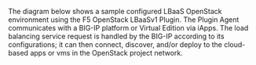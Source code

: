 The diagram below shows a sample configured LBaaS OpenStack environment using the F5 OpenStack LBaaSv1 Plugin. The Plugin Agent communicates with a BIG-IP platform or Virtual Edition via iApps. The load balancing service request is handled by the BIG-IP according to its configurations; it can then connect, discover, and/or deploy to the cloud-based apps or vms in the OpenStack project network.
